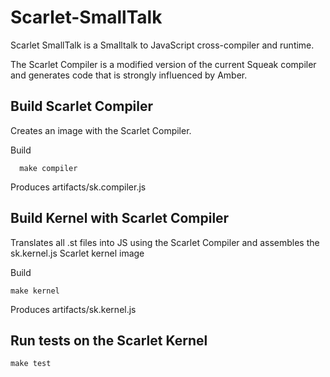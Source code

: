 # Scarlet-SmallTalk

Scarlet SmallTalk is a Smalltalk to JavaScript cross-compiler and runtime.

The Scarlet Compiler is a modified version of the current Squeak compiler and generates code that is strongly influenced by Amber.

## Build Scarlet Compiler

Creates an image with the Scarlet Compiler. 

Build
```
  make compiler
```

Produces artifacts/sk.compiler.js

## Build Kernel with Scarlet Compiler

Translates all .st files into JS using the Scarlet Compiler and assembles the sk.kernel.js Scarlet kernel image

Build
```
make kernel
```

Produces artifacts/sk.kernel.js


## Run tests on the Scarlet Kernel

```
make test
```

